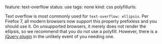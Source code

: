 feature: text-overflow
status: use
tags: none
kind: css
polyfillurls:

Text overflow is most commonly used for `text-overflow: ellipsis`. Per Firefox 7, all modern browsers now support this property prefixless and you should use it. On unsupported browsers, it merely does not render the ellipsis, so we recommend that you do not use a polyfill. However, there is a [jQuery plugin](http://www.bramstein.com/projects/text-overflow/) in the unlikely event of you needing one. 
